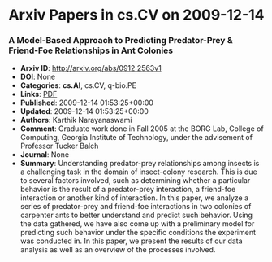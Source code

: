 # Arxiv Papers in cs.CV on 2009-12-14
### A Model-Based Approach to Predicting Predator-Prey & Friend-Foe Relationships in Ant Colonies
- **Arxiv ID**: http://arxiv.org/abs/0912.2563v1
- **DOI**: None
- **Categories**: **cs.AI**, cs.CV, q-bio.PE
- **Links**: [PDF](http://arxiv.org/pdf/0912.2563v1)
- **Published**: 2009-12-14 01:53:25+00:00
- **Updated**: 2009-12-14 01:53:25+00:00
- **Authors**: Karthik Narayanaswami
- **Comment**: Graduate work done in Fall 2005 at the BORG Lab, College of
  Computing, Georgia Institute of Technology, under the advisement of Professor
  Tucker Balch
- **Journal**: None
- **Summary**: Understanding predator-prey relationships among insects is a challenging task in the domain of insect-colony research. This is due to several factors involved, such as determining whether a particular behavior is the result of a predator-prey interaction, a friend-foe interaction or another kind of interaction. In this paper, we analyze a series of predator-prey and friend-foe interactions in two colonies of carpenter ants to better understand and predict such behavior. Using the data gathered, we have also come up with a preliminary model for predicting such behavior under the specific conditions the experiment was conducted in. In this paper, we present the results of our data analysis as well as an overview of the processes involved.



